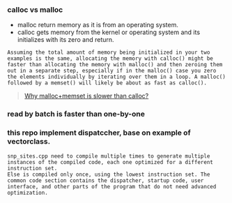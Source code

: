 ### calloc vs malloc
- malloc return memory as it is from an operating system.
- calloc gets memory from the kernel or operating system and its initializes with its zero and return.
```
Assuming the total amount of memory being initialized in your two examples is the same, allocating the memory with calloc() might be faster than allocating the memory with malloc() and then zeroing them out in a separate step, especially if in the malloc() case you zero the elements individually by iterating over them in a loop. A malloc() followed by a memset() will likely be about as fast as calloc().
```
> [Why malloc+memset is slower than calloc?](https://stackoverflow.com/questions/2688466/why-mallocmemset-is-slower-than-calloc)

### read by batch is faster than one-by-one

### this repo implement dispatccher, base on example of vectorclass. 
```
snp_sites.cpp need to compile multiple times to generate multiple instances of the compiled code, each one optimized for a different instruction set. 
Else is compiled only once, using the lowest instruction set. The common code section contains the dispatcher, startup code, user interface, and other parts of the program that do not need advanced optimization.
```